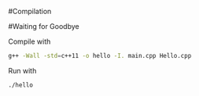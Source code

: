 #Compilation

#Waiting for Goodbye

Compile with

```bash
g++ -Wall -std=c++11 -o hello -I. main.cpp Hello.cpp
```

Run with 

```bash
./hello
```

